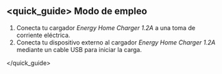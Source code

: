 ## <quick_guide> Modo de empleo

1. Conecta tu cargador *Energy Home Charger 1.2A* a una toma de corriente eléctrica.
2. Conecta tu dispositivo externo al cargador *Energy Home Charger 1.2A* mediante un cable USB para
iniciar la carga.

</quick_guide>
